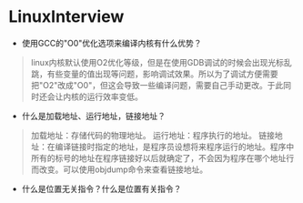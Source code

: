 
# LinuxInterview

- 使用GCC的"O0"优化选项来编译内核有什么优势？
> linux内核默认使用O2优化等级，但是在使用GDB调试的时候会出现光标乱跳，有些变量的值出现<optimezed out>等问题，影响调试效果。所以为了调试方便需要把"O2"改成"O0"，但这会导致一些编译问题，需要自己手动更改。于此同时还会让内核的运行效率变低。
- 什么是加载地址、运行地址，链接地址？
> 加载地址：存储代码的物理地址。
> 运行地址：程序执行的地址。
> 链接地址：在编译链接时指定的地址，是程序员设想将来程序运行的地址。程序中所有的标号的地址在程序链接好以后就确定了，不会因为程序在哪个地址行而改变。可以使用objdump命令来查看链接地址。
- 什么是位置无关指令？什么是位置有关指令？